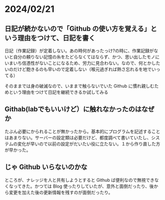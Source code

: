 # 2024/02/21
## 日記が続かないので「Github の使い方を覚える」という理由をつけて、日記を書く

日記（作業記録）が定着しない。あの時何があったっけ?の時に、作業記録がないと自分の頼りない記憶の糸をたどらなくてはならず、かつ、思い出したモノにいまいち信憑性がないことになるため、労力に見合わない。なので、何とかしたいのだけど飽きるのも早いので定着しない（喉元過ぎれば熱さ忘れるを地でいってる）

そのままでは身の破滅なので、いままで触らないでいた Github に慣れ親しむためという理由をつけて日記を継続できるか試してみる

## Githab(labでもいいけど）に触れなかったのはなぜか

たぶん必要にかられることが無かったから。基本的にプログラムを記述することはあまりない。サーバーの設定類は必要だけど、都度調べて書いていたし、システムの変化が早いので以前の設定がだいたい役に立たない。１から作り直した方が早かった。

## じゃ Github いらないのかな

ところが、ナレッジを人と共有しようとすると Github ば便利なので無視できなくなってきた。かつては Blog 使ったりしていたが、意外と面倒だったり、後から変更を加えた後の更新情報を残すのが面倒だったり。
